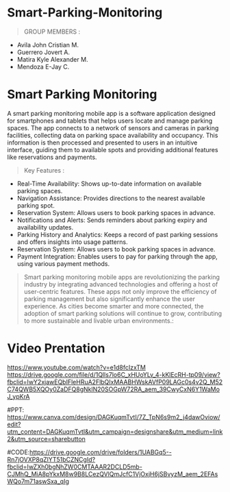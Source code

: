 # Smart-Parking-Monitoring

> GROUP MEMBERS :
- Avila John Cristian M.
- Guerrero Jovert A.
- Matira Kyle Alexander M.
- Mendoza E-Jay C.
# Smart Parking Monitoring
A smart parking monitoring mobile app is a software application designed for smartphones and tablets that helps users locate and manage parking spaces. The app connects to a network of sensors and cameras in parking facilities, collecting data on parking space availability and occupancy. This information is then processed and presented to users in an intuitive interface, guiding them to available spots and providing additional features like reservations and payments.
> Key Features :
- Real-Time Availability: Shows up-to-date information on available parking spaces.
- Navigation Assistance: Provides directions to the nearest available parking spot.
- Reservation System: Allows users to book parking spaces in advance.
- Notifications and Alerts: Sends reminders about parking expiry and availability updates.
- Parking History and Analytics: Keeps a record of past parking sessions and offers insights into usage patterns.
- Reservation System: Allows users to book parking spaces in advance.
- Payment Integration: Enables users to pay for parking through the app, using various payment methods.

> Smart parking monitoring mobile apps are revolutionizing the parking industry by integrating advanced technologies and offering a host of user-centric features. These apps not only improve the efficiency of parking management but also significantly enhance the user experience. As cities become smarter and more connected, the adoption of smart parking solutions will continue to grow, contributing to more sustainable and livable urban environments.:


# Video Prentation
https://www.youtube.com/watch?v=e1d8fcIzxTM
https://drive.google.com/file/d/1Qlls7lo6C_xHUoYLv_4-kKlEcRH-tp09/view?fbclid=IwY2xjawEQbIFleHRuA2FlbQIxMAABHWskAVfP09LAGc0s4v2Q_M52C74QWB5XQOy0ZaDFQ8gNklN20SOGpW72RA_aem_39CwyCxN6Y1WaMoJ_ypKrA

#PPT: https://www.canva.com/design/DAGKuqmTvtI/7Z_TpN6s9m2_j4dawOviow/edit?utm_content=DAGKuqmTvtI&utm_campaign=designshare&utm_medium=link2&utm_source=sharebutton

#CODE:https://drive.google.com/drive/folders/1UABGq5--Rn7jOVXP8qZlYT51bCZNCgId?fbclid=IwZXh0bgNhZW0CMTAAAR2DCLD5mb-CJMhQ_MiA8pYkxM8w9B8LCezQVlQmJcfC1VjOxjH6jSBvyzM_aem_2EFAsWQo7m71aswSxa_qIg
